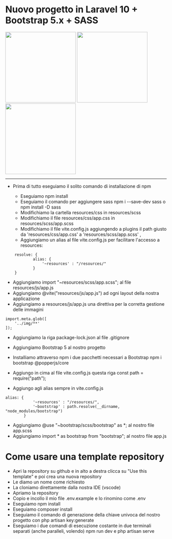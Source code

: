 # Nuovo progetto in Laravel 10 + Bootstrap 5.x + SASS
<img src="https://www.geekandjob.com/uploads/wiki/106eb730f7c2e52c9e0eb4b2d7a649ce.svg" width="220"/>
<img src="https://upload.wikimedia.org/wikipedia/commons/thumb/b/b2/Bootstrap_logo.svg/800px-Bootstrap_logo.svg.png" width="220">
<img src="https://upload.wikimedia.org/wikipedia/commons/thumb/9/9a/Laravel.svg/1200px-Laravel.svg.png" width="220">

---

- Prima di tutto eseguiamo il solito comando di installazione di npm

    - Eseguiamo npm install
    - Eseguiamo il comando per aggiungere sass npm i --save-dev sass o npm install -D sass
    - Modifichiamo la cartella resources/css in resources/scss
    - Modifichiamo il file resources/css/app.css in resources/scss/app.scss
    - Modifichiamo il file vite.config.js aggiungendo a plugins il path giusto da 'resources/css/app.css' a 'resources/scss/app.scss' ,
    - Aggiungiamo un alias al file vite.config.js per facilitare l'accesso a resources:

```
    resolve: {
            alias: {
                '~resources' : "/resources/"
            }
    } 
```

- Aggiungiamo import "~resources/scss/app.scss"; al file resources/js/app.js
- Aggiungiamo @vite("resources/js/app.js") ad ogni layout della nostra      applicazione
- Aggiungiamo a resources/js/app.js una direttiva per la corretta gestione delle immagini

```
import.meta.glob([
    '../img/**'
]);
```

- Aggiungiamo la riga package-lock.json al file .gitignore

- Aggiungiamo Bootstrap 5 al nostro progetto
- Installiamo attraverso npm i due pacchetti necessari a Bootstrap npm i bootstrap @popperjs/core
- Aggiungo in cima al file vite.config.js questa riga const path = require("path");
- Aggiungo agli alias sempre in vite.config.js

```
alias: {
            '~resources' : "/resources/",
            '~bootstrap' : path.resolve(__dirname, "node_modules/bootstrap")
        }
```

- Aggiungiamo @use "~bootstrap/scss/bootstrap" as *; al nostro file app.scss
- Aggiungiamo import * as bootstrap from "bootstrap"; al nostro file app.js

# Come usare una template repository

- Apri la repository su github e in alto a destra clicca su "Use this template" e poi crea una nuova repository
- Le diamo un nome come richiesto
- La cloniamo direttamente dalla nostra IDE (vscode)
- Apriamo la repository
- Copio e incollo il mio file .env.example e lo rinomino come .env
- Eseguiamo npm install
- Eseguiamo composer install
- Eseguiamo il comando di generazione della chiave univoca del nostro progetto con php artisan key:generate
- Eseguiamo i due comandi di esecuzione costante in due terminali separati (anche paralleli, volendo) npm run dev e php artisan serve
